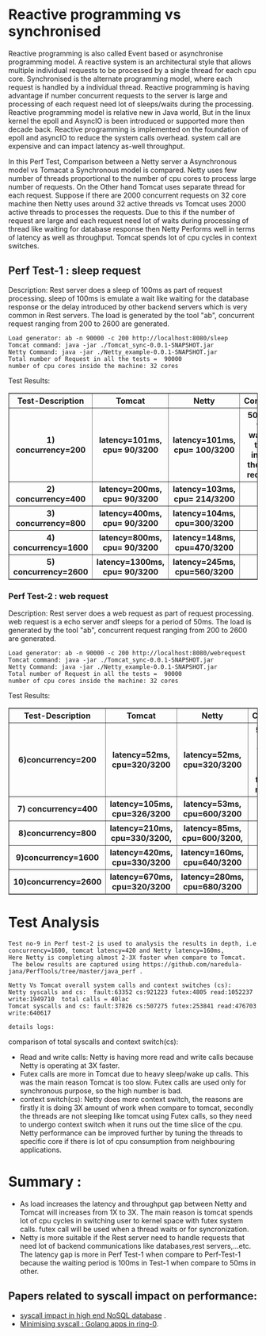 # Reactive programming vs synchronised 
Reactive programming is also called Event based or asynchronise programming model. A reactive system is an architectural style that allows multiple individual requests to be processed by a single thread for each cpu core.  Synchronised is the alternate  programming model, where each request is handled by a individual thread.  Reactive programming is having advantage if number concurrent requests to the server is large and processing of each request need lot of sleeps/waits during the processing. Reactive programming model is relative new in Java world, But in the linux kernel the epoll and AsyncIO is been introduced or supported more then decade back. Reactive programming is implemented on the foundation of epoll and asyncIO to reduce the system calls overhead. system call are expensive and can impact latency as-well  throughput. 

In this Perf Test, Comparison between a Netty server a Asynchronous model vs Tomacat  a Synchronous model is compared.  Netty uses few number of threads proportional to the number of cpu cores  to process large number of requests. On the Other hand Tomcat uses separate thread for each request. Suppose if there are 2000 concurrent requests on 32 core machine  then Netty uses around 32 active threads vs Tomcat uses 2000 active threads to processes the requests. Due to this if the number  of request are large and each request need lot of waits during processing of thread like waiting for database response then Netty Performs well in terms of latency as well as throughput. Tomcat spends lot of cpu cycles in context switches.




## Perf Test-1 :   sleep request

Description: Rest server does a sleep of 100ms as part of request processing. sleep of 100ms is emulate a wait like waiting for the database response or the delay introduced by other backend servers which is very common in Rest servers. The load is generated by the tool "ab", concurrent request ranging from 200 to 2600 are generated. 

```
Load generator: ab -n 90000 -c 200 http://localhost:8080/sleep
Tomcat command: java -jar ./Tomcat_sync-0.0.1-SNAPSHOT.jar
Netty Command: java -jar ./Netty_example-0.0.1-SNAPSHOT.jar 
Total number of Request in all the tests =  90000
number of cpu cores inside the machine: 32 cores
```

Test Results:

<table border=1>
<thead>
<tr>
<th>Test-Description</th>
<th>Tomcat</th>
<th>Netty</th>
<th> Comment </th>
</tr>
<tr>
<th>1) concurrency=200 </th>
<th>latency=101ms, cpu= 90/3200 </th>
<th>latency=101ms, cpu= 100/3200</th>
<th>50ms is the waiting time inside the web request.  </th>
</tr>
<tr>
<th>2) concurrency=400 </th>
<th>latency=200ms, cpu= 90/3200 </th>
<th>latency=103ms, cpu= 214/3200</th>
<th>  </th>
</tr>
<tr>
<th>3) concurrency=800 </th>
<th>latency=400ms, cpu= 90/3200 </th>
<th>latency=104ms, cpu=300/3200 </th>
<th></th>
</tr>
<tr>
<th>4) concurrency=1600 </th>
<th>latency=800ms, cpu= 90/3200 </th>
<th>latency=148ms, cpu=470/3200 </th>
<th>  </th>
</tr>
<tr>
<th>5) concurrency=2600 </th>
<th>latency=1300ms, cpu= 90/3200 </th>
<th>latency=245ms, cpu=560/3200 </th>
<th>  </th>
</tr>
</tbody></table>


### Perf Test-2 :  web request

Description: Rest server does a web request as part of request processing. web request is a echo server andf sleeps for a period of 50ms. The load is generated by the tool "ab", concurrent request ranging from 200 to 2600 are generated. 

```
Load generator: ab -n 90000 -c 200 http://localhost:8080/webrequest
Tomcat command: java -jar ./Tomcat_sync-0.0.1-SNAPSHOT.jar
Netty Command: java -jar ./Netty_example-0.0.1-SNAPSHOT.jar 
Total number of Request in all the tests =  90000
number of cpu cores inside the machine: 32 cores
```

Test Results:

<table border=1>
<thead>
<tr>
<th>Test-Description</th>
<th>Tomcat</th>
<th>Netty</th>
<th> Comment </th>
</tr>
<tr>
<th>6)concurrency=200 </th>
<th>latency=52ms, cpu=320/3200  </th>
<th>latency=52ms, cpu=320/3200 </th>
<th>50ms is the waiting time inside the web request.   </th>
</tr>
</tr>
<tr>
<th>7) concurrency=400 </th>
<th>latency=105ms, cpu=326/3200  </th>
<th>latency=53ms, cpu=600/3200  </th>
<th>  </th>
</tr>
<tr>
<th>8)concurrency=800 </th>
<th>latency=210ms, cpu=330/3200, </th>
<th>latency=85ms, cpu=600/3200, </th>
<th>  </th>
</tr>
<tr>
<th>9)concurrency=1600 </th>
<th>latency=420ms, cpu=330/3200  </th>
<th>latency=160ms, cpu=640/3200  </th>
<th>  </th>
</tr>
<tr>
<th>10)concurrency=2600 </th>
<th>latency=670ms, cpu=320/3200  </th>
<th>latency=280ms, cpu=680/3200 </th>
<th>  </th>
</tr>
</tbody></table>

# Test Analysis 

```
Test no-9 in Perf test-2 is used to analysis the results in depth, i.e  concurrency=1600, tomcat latency=420 and Netty latency=160ms, 
Here Netty is completing almost 2-3X faster when compare to Tomcat.
 The below results are captured using https://github.com/naredula-jana/PerfTools/tree/master/java_perf .

Netty Vs Tomcat overall system calls and context switches (cs): 
Netty syscalls and cs:  fault:63352 cs:921223 futex:4805 read:1052237 write:1949710  total calls = 40lac
Tomcat syscalls and cs: fault:37826 cs:507275 futex:253841 read:476703 write:640617 

details logs: 
```

comparison of total syscalls and context switch(cs):
 - Read and write calls:  Netty is having more read and write calls because Netty is operating at 3X faster.
 - Futex calls are more in Tomcat due to heavy sleep/wake up calls. This was the main reason Tomcat is too slow. Futex calls are used only for synchronous purpose, so the high number is bad.  
 -  context switch(cs): Netty does more context switch, the reasons are firstly it is doing 3X amount of work  when compare to tomcat, secondly the threads are not sleeping like tomcat using Futex calls, so they need to undergo context switch when it runs out the time slice of the cpu. Netty performance can be improved further by tuning the threads to specific core if there is lot of cpu consumption from neighbouring applications.


# Summary :

 -  As load increases the latency and throughput gap between Netty and Tomcat will increases from 1X to 3X. The main reason is tomcat spends lot of cpu cycles in switching user to kernel space with futex system calls. futex call will be used when a thread waits or for syncronization.
 -  Netty is more suitable if the Rest server need to handle requests that need lot of backend communications like databases,rest servers,...etc.  The latency gap is more in Perf Test-1 when compare to Perf-Test-1 because the waiting period is 100ms in Test-1 when compare to 50ms in other.   


## Papers related to syscall impact on performance:
 -   [syscall impact in high end NoSQL database](https://github.com/naredula-jana/Jiny-Kernel/blob/master/doc/HighThroughputDatabaseForBigData.pdf) .
 -   [Minimising syscall : Golang apps in ring-0](https://github.com/naredula-jana/Jiny-Kernel/blob/master/doc/GolangAppInRing0.pdf).
